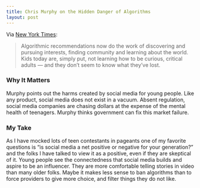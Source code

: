 ```yaml
---
title: Chris Murphy on the Hidden Danger of Algorithms
layout: post
---
```

Via [New York Times](https://www.nytimes.com/2023/07/18/opinion/big-tech-algorithms-kids-discovery.html?unlocked_article_code=kQJBodU2iyvCP_1XJIFUOPA-pW9OF7huFTS-MAArbkwLwvH59WnxXdhfUxWfwSZtrHxy9s7S1XlNDTAn9hOpwkXg6IyiDS8r8gwoFALoW8aS-LkOcIixpqSrBnyBmxKJlwvK3DknayVeVby6tXVuiZbbLJb4bOx2AG4kIar1zskIX50vOwS0mLdBOEGydhXh-br5xjM5G__wmm4Q4oWxTHDmixUTS-b2nKMlHk1tE5Yx2gy--P9hm7qH754UzSp7xftD1yRCCeXNu7B4n4NeTBVMMlxmlPdhZMtwxCBc3gLgP5d7kUjG55up6_TbaavxHi_3nHJm947h2XIDft2xfd5RuQ49rQyMdvghhg&smid=url-share):
> Algorithmic recommendations now do the work of discovering and pursuing interests, finding community and learning about the world. Kids today are, simply put, not learning how to be curious, critical adults — and they don’t seem to know what they’ve lost.

### Why It Matters
Murphy points out the harms created by social media for young people. Like any product, social media does not exist in a vacuum. Absent regulation, social media companies are chasing dollars at the expense of the mental health of teenagers. Murphy thinks government can fix this market failure.

### My Take
As I have mocked lots of teen contestants in pageants one of my favorite questions is “is social media a net positive or negative for your generation?” and the folks I have talked to view it as a positive, even if they are skeptical of it. Young people see the connectedness that social media builds and aspire to be an influencer. They are more comfortable telling stories in video than many older folks. Maybe it makes less sense to ban algorithms than to force providers to give more choice, and filter things they do not like. 